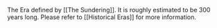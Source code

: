 The Era defined by [[The Sundering]]. It is roughly estimated to be 300 years long. Please refer to [[Historical Eras]] for more information. 